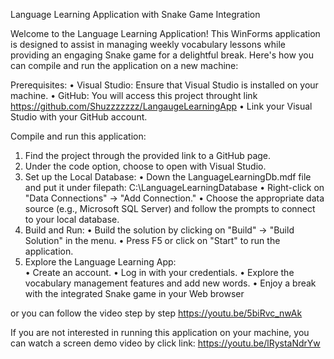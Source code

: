 Language Learning Application with Snake Game Integration

Welcome to the Language Learning Application! This WinForms application is designed to assist in managing weekly vocabulary lessons while providing an engaging Snake game for a delightful break. Here's how you can compile and run the application on a new machine:

Prerequisites:
•	Visual Studio: Ensure that Visual Studio is installed on your machine. 
•	GitHub: You will access this project throught link https://github.com/Shuzzzzzzz/LangaugeLearningApp
• Link your Visual Studio with your GitHub account.

Compile and run this application:
1.	Find the project through the provided link to a GitHub page.
2.	Under the code option, choose to open with Visual Studio.
3.	Set up the Local Database:
•  Down the LanguageLearningDb.mdf file and put it under filepath: C:\LanguageLearningDatabase
•	Right-click on "Data Connections" -> "Add Connection."
•	Choose the appropriate data source (e.g., Microsoft SQL Server) and follow the prompts to connect to your local database.
5.	Build and Run:
•	Build the solution by clicking on "Build" -> "Build Solution" in the menu.
•	Press F5 or click on "Start" to run the application.
6.	Explore the Language Learning App:   
•	Create an account.
•	Log in with your credentials.
•	Explore the vocabulary management features and add new words.
•	Enjoy a break with the integrated Snake game in your Web browser

or you can follow the video step by step https://youtu.be/5biRvc_nwAk

If you are not interested in running this application on your machine, you can watch a screen demo video by click link: https://youtu.be/lRystaNdrYw

